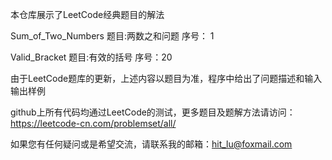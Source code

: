 
本仓库展示了LeetCode经典题目的解法
 
Sum_of_Two_Numbers      题目:两数之和问题       序号： 1

Valid_Bracket           题目:有效的括号         序号：20

由于LeetCode题库的更新，上述内容以题目为准，程序中给出了问题描述和输入输出样例

github上所有代码均通过LeetCode的测试，更多题目及题解方法请访问：https://leetcode-cn.com/problemset/all/

如果您有任何疑问或是希望交流，请联系我的邮箱：hit_lu@foxmail.com
